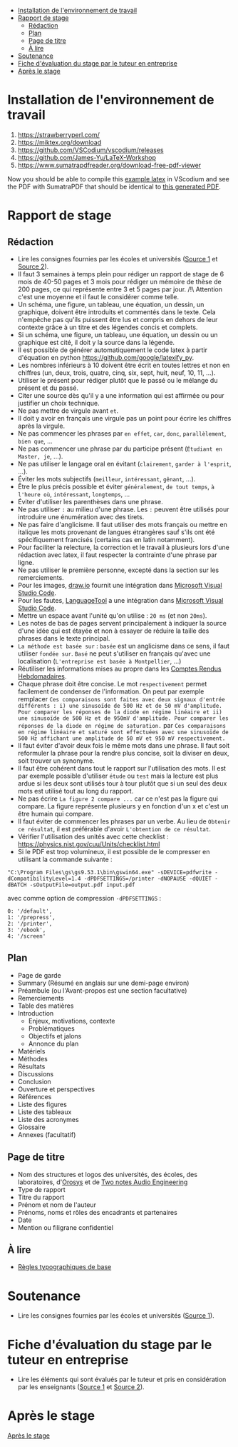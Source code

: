 - [Installation de l'environnement de travail](#Installation-de-l'environnement-de-travail)
- [Rapport de stage](#Rapport-de-stage)
    - [Rédaction](#rédaction)
    - [Plan](#Plan)
    - [Page de titre](#Page-de-titre)
    - [À lire](#À-lire)
- [Soutenance](#Soutenance)
- [Fiche d'évaluation du stage par le tuteur en entreprise](#fiche-dévaluation-du-stage-par-le-tuteur-en-entreprise)
- [Après le stage](#après-le-stage)

# Installation de l'environnement de travail

1. https://strawberryperl.com/
2. https://miktex.org/download
3. https://github.com/VSCodium/vscodium/releases
4. https://github.com/James-Yu/LaTeX-Workshop
5. https://www.sumatrapdfreader.org/download-free-pdf-viewer

Now you should be able to compile this [example latex](https://github.com/bayle42/write/blob/master/RapportHebdomadaire/crh.tex) in VScodium and see the PDF with SumatraPDF that should be identical to [this generated PDF](https://github.com/bayle42/write/blob/master/RapportHebdomadaire/crh.pdf).

# Rapport de stage

## Rédaction

- Lire les consignes fournies par les écoles et universités ([Source 1](ConsignesRapport/ConsignesRapport1.pdf) et [Source 2](ConsignesRapport/ConsignesRapport2.pdf)).
- Il faut 3 semaines à temps plein pour rédiger un rapport de stage de 6 mois de 40-50 pages et 3 mois pour rédiger un mémoire de thèse de 200 pages, ce qui représente entre 3 et 5 pages par jour. /!\ Attention c'est une moyenne et il faut le considérer comme telle.
- Un schéma, une figure, un tableau, une équation, un dessin, un graphique, doivent être introduits et commentés dans le texte. Cela n'empêche pas qu'ils puissent être lus et compris en dehors de leur contexte grâce à un titre et des légendes concis et complets.
- Si un schéma, une figure, un tableau, une équation, un dessin ou un graphique est cité, il doit y la source dans la légende.  
- Il est possible de générer automatiquement le code latex à partir d'équation en python https://github.com/google/latexify_py.
- Les nombres inférieurs à 10 doivent être écrit en toutes lettres et non en chiffres (un, deux, trois, quatre, cinq, six, sept, huit, neuf, 10, 11, ...).
- Utiliser le présent pour rédiger plutôt que le passé ou le mélange du présent et du passé.
- Citer une source dès qu'il y a une information qui est affirmée ou pour justifier un choix technique.
- Ne pas mettre de virgule avant `et`.
- Il doit y avoir en français une virgule pas un point pour écrire les chiffres après la virgule.
- Ne pas commencer les phrases par `en effet`, `car`, `donc`, `parallèlement`, `bien que`, ...
- Ne pas commencer une phrase par du participe présent (`Étudiant en Master, je`, ...).
- Ne pas utiliser le langage oral en évitant (`clairement`, `garder à l'esprit`, ...).
- Éviter les mots subjectifs (`meilleur`, `intéressant`, `gênant`, ...).
- Être le plus précis possible et éviter `généralement`, `de tout temps`, `à l'heure où`, `intéressant`, `longtemps`, ...
- Éviter d'utiliser les parenthèses dans une phrase.
- Ne pas utiliser `:` au milieu d'une phrase. Les `:` peuvent être utilisés pour introduire une énumération avec des tirets.
- Ne pas faire d'anglicisme. Il faut utiliser des mots français ou mettre en italique les mots provenant de langues étrangères sauf s'ils ont été spécifiquement francisés (certains cas en latin notamment).
- Pour faciliter la relecture, la correction et le travail à plusieurs lors d'une rédaction avec latex, il faut respecter la contrainte d'une phrase par ligne.
- Ne pas utiliser le première personne, excepté dans la section sur les remerciements.
- Pour les images, [draw.io](https://app.diagrams.net/) fournit une intégration dans [Microsoft Visual Studio Code](https://code.visualstudio.com/).
- Pour les fautes, [LanguageTool](https://marketplace.visualstudio.com/items?itemName=adamvoss.vscode-languagetool) a une intégration dans [Microsoft Visual Studio Code](https://code.visualstudio.com/).
- Mettre un espace avant l'unité qu'on utilise : `20 ms` (et non `20ms`).
- Les notes de bas de pages servent principalement à indiquer la source d'une idée qui est étayée et non à essayer de réduire la taille des phrases dans le texte principal.
- `La méthode est basée sur` : `basée` est un anglicisme dans ce sens, il faut utiliser `fondée sur`. `Basé` ne peut s'utiliser en français qu'avec une localisation  (`L'entreprise est basée à Montpellier`, ...)
- Réutiliser les informations mises au propre dans les [Comptes Rendus Hebdomadaires](RapportHebdomadaire/crh.pdf).
- Chaque phrase doit être concise. Le mot `respectivement` permet facilement de condenser de l'information. On peut par exemple remplacer `Ces comparaisons sont faites avec deux signaux d'entrée différents : i) une sinusoïde de 500 Hz et de 50 mV d'amplitude. Pour comparer les réponses de la diode en régime linéaire et ii) une sinusoïde de 500 Hz et de 950mV d'amplitude. Pour comparer les réponses de la diode en régime de saturation.` par `Ces comparaisons en régime linéaire et saturé sont effectuées avec une sinusoïde de 500 Hz affichant une amplitude de 50 mV et 950 mV respectivement.`
- Il faut éviter d'avoir deux fois le même mots dans une phrase. Il faut soit reformuler la phrase pour la rendre plus concise, soit la diviser en deux, soit trouver un synonyme. 
- Il faut être cohérent dans tout le rapport sur l'utilisation des mots. Il est par exemple possible d'utiliser `étude` ou `test` mais la lecture est plus ardue si les deux sont utilisés tour à tour plutôt que si un seul des deux mots est utilisé tout au long du rapport.
- Ne pas écrire `La figure 2 compare ...` car ce n'est pas la figure qui compare. La figure représente plusieurs y en fonction d'un x et c'est un être humain qui compare.
- Il faut éviter de commencer les phrases par un verbe. Au lieu de `Obtenir ce résultat`, il est préférable d'avoir `L'obtention de ce résultat`.
- Vérifier l'utilisation des unités avec cette checklist : https://physics.nist.gov/cuu/Units/checklist.html
- Si le PDF est trop volumineux, il est possible de le compresser en utilisant la commande suivante :

```
"C:\Program Files\gs\gs9.53.1\bin\gswin64.exe" -sDEVICE=pdfwrite -dCompatibilityLevel=1.4 -dPDFSETTINGS=/printer -dNOPAUSE -dQUIET -dBATCH -sOutputFile=output.pdf input.pdf
```

avec comme option de compression `-dPDFSETTINGS` :

```
0: '/default',
1: '/prepress',
2: '/printer',
3: '/ebook',
4: '/screen'
```

## Plan

- Page de garde
- Summary (Résumé en anglais sur une demi-page environ)
- Préambule (ou l'Avant-propos est une section facultative)
- Remerciements
- Table des matières
- Introduction
  - Enjeux, motivations, contexte
  - Problématiques
  - Objectifs et jalons
  - Annonce du plan
- Matériels
- Méthodes
- Résultats
- Discussions
- Conclusion
- Ouverture et perspectives
- Références
- Liste des figures
- Liste des tableaux
- Liste des acronymes
- Glossaire
- Annexes (facultatif)

## Page de titre

- Nom des structures et logos des universités, des écoles, des laboratoires, d'[Orosys](img/logo_orosys.png) et de [Two notes Audio Engineering](img/logo_twonotes.png)
- Type de rapport
- Titre du rapport
- Prénom et nom de l'auteur
- Prénoms, noms et rôles des encadrants et partenaires
- Date
- Mention ou filigrane confidentiel

## À lire

- [Règles typographiques de base](http://www4.ac-nancy-metz.fr/ien-vittel/docs%20site/outils%20pour%20le%20maitre/regles_typo_version2012.pdf)

# Soutenance

- Lire les consignes fournies par les écoles et universités ([Source 1](ConsignesSoutenance/ConsignesSoutenance1.pdf)).

# Fiche d'évaluation du stage par le tuteur en entreprise

- Lire les éléments qui sont évalués par le tuteur et pris en considération par les enseignants ([Source 1](FicheEvaluationStageParTuteurEntreprise/FicheEvaluationStageParTuteurEntreprise1.pdf) et [Source 2](FicheEvaluationStageParTuteurEntreprise/FicheEvaluationStageParTuteurEntreprise2.pdf)).

# Après le stage

[Après le stage](ApresStage.md)
